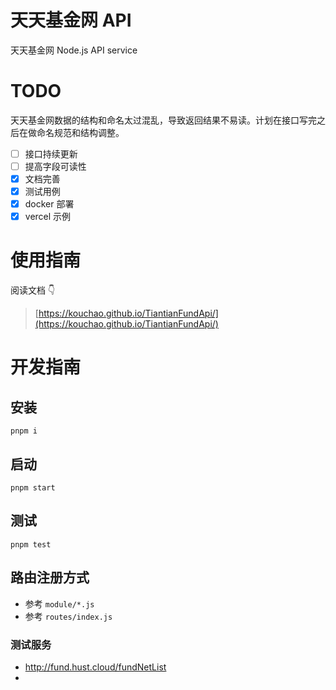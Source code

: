 # 天天基金网 API

天天基金网 Node.js API service

# TODO

天天基金网数据的结构和命名太过混乱，导致返回结果不易读。计划在接口写完之后在做命名规范和结构调整。

- [ ] 接口持续更新
- [ ] 提高字段可读性
- [X] 文档完善
- [X] 测试用例
- [X] docker 部署
- [X] vercel 示例

# 使用指南

阅读文档 👇

> [https://kouchao.github.io/TiantianFundApi/](https://kouchao.github.io/TiantianFundApi/)

# 开发指南

## 安装

```
pnpm i
```

## 启动

```
pnpm start
```

## 测试

```
pnpm test
```

## 路由注册方式

- 参考 `module/*.js`
- 参考 `routes/index.js`


### 测试服务

- http://fund.hust.cloud/fundNetList
-
